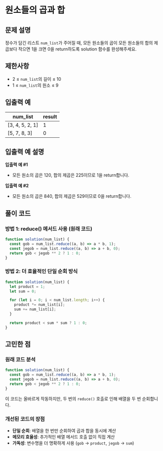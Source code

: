 # 원소들의 곱과 합

## 문제 설명

정수가 담긴 리스트 `num_list`가 주어질 때, 모든 원소들의 곱이 모든 원소들의 합의 제곱보다 작으면 1을 크면 0을 return하도록 solution 함수를 완성해주세요.

## 제한사항

- 2 ≤ `num_list`의 길이 ≤ 10
- 1 ≤ `num_list`의 원소 ≤ 9

## 입출력 예

| num_list        | result |
| --------------- | ------ |
| [3, 4, 5, 2, 1] | 1      |
| [5, 7, 8, 3]    | 0      |

## 입출력 예 설명

**입출력 예 #1**

- 모든 원소의 곱은 120, 합의 제곱은 225이므로 1을 return합니다.

**입출력 예 #2**

- 모든 원소의 곱은 840, 합의 제곱은 529이므로 0을 return합니다.

## 풀이 코드

### 방법 1: reduce() 메서드 사용 (원래 코드)

```javascript
function solution(num_list) {
  const gob = num_list.reduce((a, b) => a * b, 1);
  const jegob = num_list.reduce((a, b) => a + b, 0);
  return gob < jegob ** 2 ? 1 : 0;
}
```

### 방법 2: 더 효율적인 단일 순회 방식

```javascript
function solution(num_list) {
  let product = 1;
  let sum = 0;

  for (let i = 0; i < num_list.length; i++) {
    product *= num_list[i];
    sum += num_list[i];
  }

  return product < sum * sum ? 1 : 0;
}
```

## 고민한 점

### 원래 코드 분석

```javascript
function solution(num_list) {
  const gob = num_list.reduce((a, b) => a * b, 1);
  const jegob = num_list.reduce((a, b) => a + b, 0);
  return gob < jegob ** 2 ? 1 : 0;
}
```

이 코드는 올바르게 작동하지만, 두 번의 `reduce()` 호출로 인해 배열을 두 번 순회합니다.

### 개선된 코드의 장점

- **단일 순회**: 배열을 한 번만 순회하여 곱과 합을 동시에 계산
- **메모리 효율성**: 추가적인 배열 메서드 호출 없이 직접 계산
- **가독성**: 변수명을 더 명확하게 사용 (`gob` → `product`, `jegob` → `sum`)

